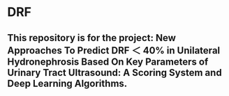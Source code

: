 # DRF
## This repository is for the project: New Approaches To Predict DRF ＜ 40% in Unilateral Hydronephrosis Based On Key Parameters of Urinary Tract Ultrasound: A Scoring System and Deep Learning Algorithms.
